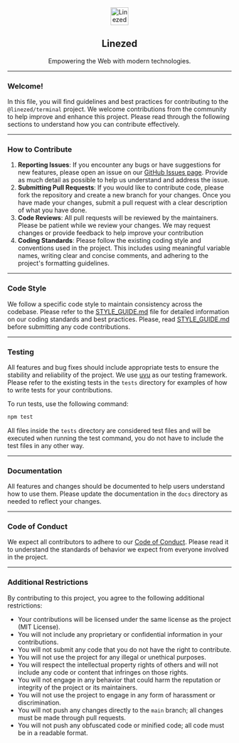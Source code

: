 <div align="center">
    <img src="https://assets.linezed.dev/logo-stripped.png" alt="Linezed" height="40" />
    <h2>Linezed</h2>
    <p>Empowering the Web with modern technologies.</p>
    <hr>
</div>

### Welcome!

In this file, you will find guidelines and best practices for contributing to the `@linezed/terminal` project. We welcome contributions from the community to help improve and enhance this project.
Please read through the following sections to understand how you can contribute effectively.

---

### How to Contribute

1. **Reporting Issues**: If you encounter any bugs or have suggestions for new features, please open an issue on our [GitHub Issues page](https://github.com/linezed/terminal/issues). Provide as much detail as possible to help us understand and address the issue.
2. **Submitting Pull Requests**: If you would like to contribute code, please fork the repository and create a new branch for your changes. Once you have made your changes, submit a pull request with a clear description of what you have done.
3. **Code Reviews**: All pull requests will be reviewed by the maintainers. Please be patient while we review your changes. We may request changes or provide feedback to help improve your contribution
4. **Coding Standards**: Please follow the existing coding style and conventions used in the project. This includes using meaningful variable names, writing clear and concise comments, and adhering to the project's formatting guidelines.

---

### Code Style

We follow a specific code style to maintain consistency across the codebase. Please refer to the [STYLE_GUIDE.md](STYLE_GUIDE.md) file for detailed information on our coding standards and best practices.
Please, read [STYLE_GUIDE.md](STYLE_GUIDE.md) before submitting any code contributions.

---

### Testing

All features and bug fixes should include appropriate tests to ensure the stability and reliability of the project.
We use [uvu](https://github.com/lukeed/uvu) as our testing framework. Please refer to the existing tests in the `tests`
directory for examples of how to write tests for your contributions.

To run tests, use the following command:

```bash
npm test
```

All files inside the `tests` directory are considered test files and will be executed when running the test command,
you do not have to include the test files in any other way.

---

### Documentation

All features and changes should be documented to help users understand how to use them.
Please update the documentation in the `docs` directory as needed to reflect your changes.

---

### Code of Conduct

We expect all contributors to adhere to our [Code of Conduct](CODE_OF_CONDUCT.md).
Please read it to understand the standards of behavior we expect from everyone involved in the project.

---

### Additional Restrictions

By contributing to this project, you agree to the following additional restrictions:
- Your contributions will be licensed under the same license as the project (MIT License).
- You will not include any proprietary or confidential information in your contributions.
- You will not submit any code that you do not have the right to contribute.
- You will not use the project for any illegal or unethical purposes.
- You will respect the intellectual property rights of others and will not include any code or content that infringes on those rights.
- You will not engage in any behavior that could harm the reputation or integrity of the project or its maintainers.
- You will not use the project to engage in any form of harassment or discrimination.
- You will not push any changes directly to the `main` branch; all changes must be made through pull requests.
- You will not push any obfuscated code or minified code; all code must be in a readable format.